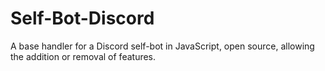 # Self-Bot-Discord
A base handler for a Discord self-bot in JavaScript, open source, allowing the addition or removal of features.
